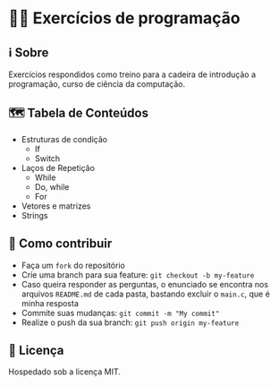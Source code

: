 # 👨‍💻 Exercícios de programação

## ℹ Sobre

Exercícios respondidos como treino para a cadeira de introdução a programação, curso de ciência da computação.

## 🗺 Tabela de Conteúdos

- Estruturas de condição
    - If
    - Switch
- Laços de Repetição
    - While
    - Do, while
    - For
- Vetores e matrizes
- Strings

## 🧩 Como contribuir

- Faça um `fork` do repositório
- Crie uma branch para sua feature: `git checkout -b my-feature`
- Caso queira responder as perguntas, o enunciado se encontra nos arquivos `README.md` de cada pasta, bastando excluir o `main.c`, que é minha resposta
- Commite suas mudanças: `git commit -m "My commit"`
- Realize o push da sua branch: `git push origin my-feature`

## 📄 Licença

Hospedado sob a licença MIT.